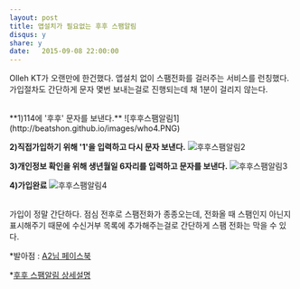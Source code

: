 ```yaml
---
layout: post
title: 앱설치가 필요없는 후후 스팸알림 
disqus: y
share: y
date:   2015-09-08 22:00:00
---
```


Olleh KT가 오랜만에 한건했다. 앱설치 없이 스팸전화를 걸러주는 서비스를 런칭했다. 가입절차도 간단하게 문자 몇번 보내는걸로 진행되는데 채 1분이 걸리지 않는다. 
</br></br>

<font style="text-align:left">
**1)114에 '후후' 문자를 보낸다.** 
![후후스팸알림1](http://beatshon.github.io/images/who4.PNG)
</br>


**2)직접가입하기 위해 '1'을 입력하고 다시 문자 보낸다.**
![후후스팸알림2](http://beatshon.github.io/images/who1.PNG)
</br>


**3)개인정보 확인을 위해 생년월일 6자리를 입력하고 문자를 보낸다.**
![후후스팸알림3](http://beatshon.github.io/images/who2.PNG)
</br>


**4)가입완료**
![후후스팸알림4](http://beatshon.github.io/images/who3.PNG)
</br>
</br></font>

가입이 정말 간단하다. 점심 전후로 스팸전화가 종종오는데, 전화올 때 스팸인지 아닌지 표시해주기 때문에 수신거부 목록에 추가해주는걸로 간단하게 스팸 전화는 막을 수 있다. 

*발아점 : [A2님 페이스북](https://www.facebook.com/ani2life?fref=ts) 

*[후후 스팸알림 상세설명](http://product.olleh.com/wDic/productDetail.do?ItemCode=1075)


